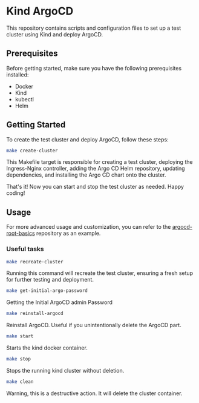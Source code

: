 # Kind ArgoCD
This repository contains scripts and configuration files to set up a test cluster using Kind and deploy ArgoCD.

## Prerequisites

Before getting started, make sure you have the following prerequisites installed:

- Docker
- Kind
- kubectl
- Helm

## Getting Started

To create the test cluster and deploy ArgoCD, follow these steps:

```bash
make create-cluster
```

This Makefile target is responsible for creating a test cluster, deploying the Ingress-Nginx controller, adding the Argo CD Helm repository, updating dependencies, and installing the Argo CD chart onto the cluster.

That's it! Now you can start and stop the test cluster as needed. Happy coding!

## Usage

For more advanced usage and customization, you can refer to the [argocd-root-basics](https://github.com/mazelab/argocd-root-basics.git) repository as an example.

### Useful tasks

```bash
make recreate-cluster
```

Running this command will recreate the test cluster, ensuring a fresh setup for further testing and deployment.

```bash
make get-initial-argo-password
```

Getting the Initial ArgoCD admin Password

```bash
make reinstall-argocd
```

Reinstall ArgoCD. Useful if you unintentionally delete the ArgoCD part.

```bash
make start
```

Starts the kind docker container.

```bash
make stop
```

Stops the running kind cluster without deletion.

```bash
make clean
````
Warning, this is a destructive action. It will delete the cluster container.
